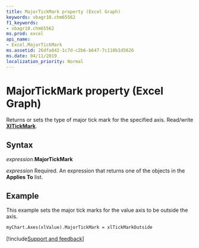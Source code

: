 ```yaml
---
title: MajorTickMark property (Excel Graph)
keywords: vbagr10.chm65562
f1_keywords:
- vbagr10.chm65562
ms.prod: excel
api_name:
- Excel.MajorTickMark
ms.assetid: 26dfa842-1c7d-c2b6-b647-7c110b1d5626
ms.date: 04/11/2019
localization_priority: Normal
---
```



# MajorTickMark property (Excel Graph)

Returns or sets the type of major tick mark for the specified axis. Read/write **[XlTickMark](excel.xltickmark.md)**.

## Syntax

_expression_.**MajorTickMark**

_expression_ Required. An expression that returns one of the objects in the **Applies To** list.

## Example

This example sets the major tick marks for the value axis to be outside the axis.

```vb
myChart.Axes(xlValue).MajorTickMark = xlTickMarkOutside
```

[!include[Support and feedback](~/includes/feedback-boilerplate.md)]